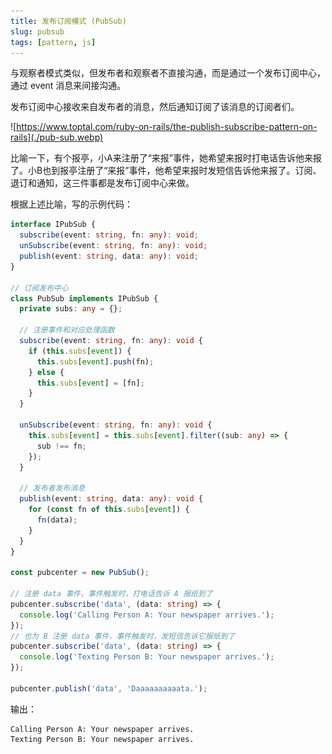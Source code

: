 ```yaml
---
title: 发布订阅模式 (PubSub)
slug: pubsub
tags: [pattern, js]
---
```


与观察者模式类似，但发布者和观察者不直接沟通，而是通过一个发布订阅中心，通过 event 消息来间接沟通。

发布订阅中心接收来自发布者的消息，然后通知订阅了该消息的订阅者们。

![https://www.toptal.com/ruby-on-rails/the-publish-subscribe-pattern-on-rails](./pub-sub.webp)

比喻一下，有个报亭，小A来注册了“来报”事件，她希望来报时打电话告诉他来报了。小B也到报亭注册了“来报”事件，他希望来报时发短信告诉他来报了。订阅、退订和通知，这三件事都是发布订阅中心来做。

根据上述比喻，写的示例代码：

```ts
interface IPubSub {
  subscribe(event: string, fn: any): void;
  unSubscribe(event: string, fn: any): void;
  publish(event: string, data: any): void;
}

// 订阅发布中心
class PubSub implements IPubSub {
  private subs: any = {};

  // 注册事件和对应处理函数
  subscribe(event: string, fn: any): void {
    if (this.subs[event]) {
      this.subs[event].push(fn);
    } else {
      this.subs[event] = [fn];
    }
  }

  unSubscribe(event: string, fn: any): void {
    this.subs[event] = this.subs[event].filter((sub: any) => {
      sub !== fn;
    });
  }

  // 发布者发布消息
  publish(event: string, data: any): void {
    for (const fn of this.subs[event]) {
      fn(data);
    }
  }
}

const pubcenter = new PubSub();

// 注册 data 事件，事件触发时，打电话告诉 A 报纸到了
pubcenter.subscribe('data', (data: string) => {
  console.log('Calling Person A: Your newspaper arrives.');
});
// 也为 B 注册 data 事件，事件触发时，发短信告诉它报纸到了
pubcenter.subscribe('data', (data: string) => {
  console.log('Texting Person B: Your newspaper arrives.');
});

pubcenter.publish('data', 'Daaaaaaaaaata.');
```

输出：
```
Calling Person A: Your newspaper arrives.
Texting Person B: Your newspaper arrives.
```